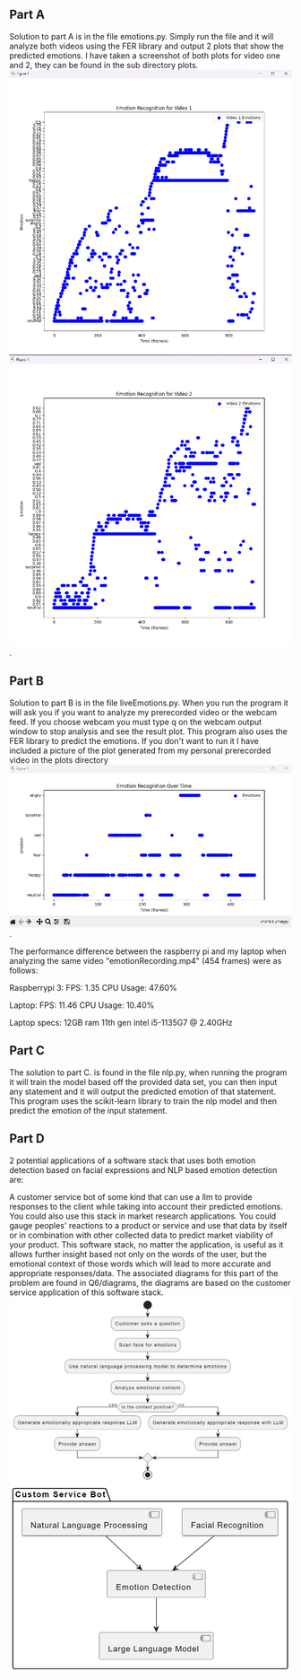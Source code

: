## Part A
Solution to part A is in the file emotions.py. Simply run the file and it will analyze both videos using the FER library and output 2 plots that show the predicted emotions.
I have taken a screenshot of both plots for video one and 2, they can be found in the sub directory plots. ![partAVideo1.png](./plots/partAVideo1.png) ![partAVideo2.png](./plots/partAVideo2.png).

## Part B
 Solution to part B is in the file liveEmotions.py. When you run the program it will ask you if you want to analyze my prerecorded video or the webcam feed. If you choose webcam you must type q on the webcam output window to stop analysis and see the result plot. This program also uses the FER library to predict the emotions. If you don't want to run
 it I have included a picture of the plot generated from my personal prerecorded video in the plots directory ![partBVideo.png](./plots/partBVideo.png).

The performance difference between the raspberry pi and my laptop when analyzing the same video "emotionRecording.mp4" (454 frames) were as follows:

Raspberrypi 3:
FPS: 1.35
CPU Usage: 47.60%

Laptop:
FPS: 11.46
CPU Usage: 10.40%

Laptop specs:
12GB ram
11th gen intel i5-1135G7 @ 2.40GHz

## Part C 
The solution to part C. is found in the file nlp.py, when running the program it will train the model based off the provided data set, you can then input any statement and it will output the predicted emotion of that statement. This program uses the scikit-learn library to train the nlp model and then predict the emotion of the input statement.

## Part D
2 potential applications of a software stack that uses both emotion detection based on facial expressions and NLP based emotion detection are: 

 A customer service bot of some kind that can use a llm to provide responses to the client while taking into account their predicted emotions. You could also use this stack in market research applications. You could gauge peoples' reactions to a product or service and use that data by itself or in combination with other collected data to predict market viability of your product. This software stack, no matter the application, is useful as it allows further insight based not only on the words of the user, but the emotional context of those words which will lead to more accurate and appropriate responses/data. The associated diagrams for this part of the problem are found in Q6/diagrams, the diagrams are based on the customer service application of this software stack. ![Flowchart](./diagrams/EmotionFlowchart.png) ![Stack](./diagrams/EmotionStackDiagram.png)
